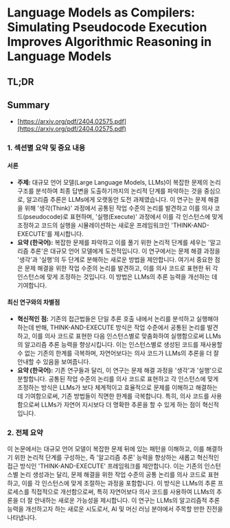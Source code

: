 # Language Models as Compilers: Simulating Pseudocode Execution Improves Algorithmic Reasoning in Language Models
## TL;DR
## Summary
- [https://arxiv.org/pdf/2404.02575.pdf](https://arxiv.org/pdf/2404.02575.pdf)

### **1. 섹션별 요약 및 중요 내용**

#### **서론**
- **주제:** 대규모 언어 모델(Large Language Models, LLMs)이 복잡한 문제의 논리 구조를 분석하여 최종 답변을 도출하기까지의 논리적 단계를 파악하는 것을 중심으로, 알고리즘 추론은 LLMs에게 오랫동안 도전 과제였습니다. 이 연구는 문제 해결을 위해 '생각(Think)' 과정에서 공통된 작업 수준의 논리를 발견하고 이를 의사 코드(pseudocode)로 표현하며, '실행(Execute)' 과정에서 이를 각 인스턴스에 맞게 조정하고 코드의 실행을 시뮬레이션하는 새로운 프레임워크인 'THINK-AND-EXECUTE'를 제시합니다.
- **요약 (한국어):** 복잡한 문제를 파악하고 이를 풀기 위한 논리적 단계를 세우는 '알고리즘 추론'은 대규모 언어 모델에게 도전적입니다. 이 연구에서는 문제 해결 과정을 '생각'과 '실행'의 두 단계로 분해하는 새로운 방법을 제안합니다. 여기서 중요한 점은 문제 해결을 위한 작업 수준의 논리를 발견하고, 이를 의사 코드로 표현한 뒤 각 인스턴스에 맞게 조정하는 것입니다. 이 방법은 LLMs의 추론 능력을 개선하는 데 기여합니다.

#### **최신 연구와의 차별점**
- **혁신적인 점:** 기존의 접근법들은 단일 추론 호출 내에서 논리를 분석하고 실행해야 하는데 반해, THINK-AND-EXECUTE 방식은 작업 수준에서 공통된 논리를 발견하고, 이를 의사 코드로 표현한 다음 인스턴스별로 맞춤화하여 실행함으로써 LLMs의 알고리즘 추론 능력을 향상시킵니다. 이는 인스턴스별로 생성된 코드를 재사용할 수 없는 기존의 한계를 극복하며, 자연어보다는 의사 코드가 LLMs의 추론을  더 잘 안내할 수 있음을 보여줍니다.
- **요약 (한국어):** 기존 연구들과 달리, 이 연구는 문제 해결 과정을 '생각'과 '실행'으로 분할합니다. 공통된 작업 수준의 논리를 의사 코드로 표현하고 각 인스턴스에 맞게 조정하는 방식은 LLMs가 보다 체계적이고 효율적으로 문제를 이해하고 해결하는 데 기여함으로써, 기존 방법들이 직면한 한계를 극복합니다. 특히, 의사 코드를 사용함으로써 LLMs가 자연어 지시보다 더 명확한 추론을 할 수 있게 하는 점이 혁신적입니다.

### **2. 전체 요약**

이 논문에서는 대규모 언어 모델이 복잡한 문제 뒤에 있는 패턴을 이해하고, 이를 해결하기 위한 논리적 단계를 구성하는, 즉 '알고리즘 추론' 능력을 향상하는 새롭고 혁신적인 접근 방식인 'THINK-AND-EXECUTE' 프레임워크를 제안합니다. 이는 기존의 인스턴스별 논리 생성과는 달리, 문제 해결을 위한 작업 수준의 공통 논리를 의사 코드로 표현하고, 이를 각 인스턴스에 맞게 조절하는 과정을 포함합니다. 이 방식은 LLMs의 추론 프로세스를 직접적으로 개선함으로써, 특히 자연어보다 의사 코드를 사용하여 LLMs의 추론을 더 잘 안내하는 새로운 가능성을 제시합니다. 이 연구는 LLMs의 알고리즘적 추론 능력을 개선하고자 하는 새로운 시도로서, AI 및 머신 러닝 분야에서 주목할 만한 진전을 나타냅니다.